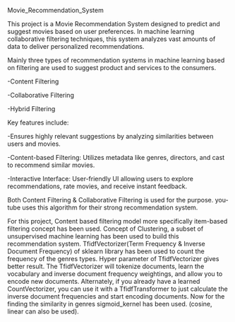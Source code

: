 Movie_Recommendation_System

This project is a Movie Recommendation System designed to predict and suggest movies based on user preferences. In machine learning collaborative filtering techniques, this system analyzes vast amounts of data to deliver personalized recommendations.

Mainly three types of recommendation systems in machine learning based on filtering are used to suggest product and services to the consumers.

-Content Filtering

-Collaborative Filtering

-Hybrid Filtering

Key features include:

-Ensures highly relevant suggestions by analyzing similarities between users and movies.

-Content-based Filtering: Utilizes metadata like genres, directors, and cast to recommend similar movies.

-Interactive Interface: User-friendly UI allowing users to explore recommendations, rate movies, and receive instant feedback.


Both Content Filtering & Collaborative Filtering is used for the purpose. you-tube uses this algorithm for their strong recommendation system.

For this project, Content based filtering model more specifically item-based filtering concept has been used. Concept of Clustering, a subset of unsupervised machine learning has been used to build this recommendation system. TfidfVectorizer(Term Frequency & Inverse Document Frequency) of sklearn library has been used to count the frequency of the genres types. Hyper parameter of TfidfVectorizer gives better result. The TfidfVectorizer will tokenize documents, learn the vocabulary and inverse document frequency weightings, and allow you to encode new documents. Alternately, if you already have a learned CountVectorizer, you can use it with a TfidfTransformer to just calculate the inverse document frequencies and start encoding documents. Now for the finding the similarity in genres sigmoid_kernel has been used. (cosine, linear can also be used).
